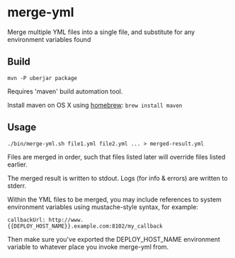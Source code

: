 merge-yml
=========

Merge multiple YML files into a single file, and substitute for any environment variables found

## Build

    mvn -P uberjar package
    
Requires 'maven' build automation tool.

Install maven on OS X using [homebrew](http://brew.sh/): `brew install maven`

## Usage

    ./bin/merge-yml.sh file1.yml file2.yml ... > merged-result.yml

Files are merged in order, such that files listed later will override files listed earlier.

The merged result is written to stdout. Logs (for info & errors) are written to stderr.

Within the YML files to be merged, you may include references to system environment variables using
mustache-style syntax, for example:

    callbackUrl: http://www.{{DEPLOY_HOST_NAME}}.example.com:8102/my_callback

Then make sure you've exported the DEPLOY_HOST_NAME environment variable to whatever place you invoke
merge-yml from.
